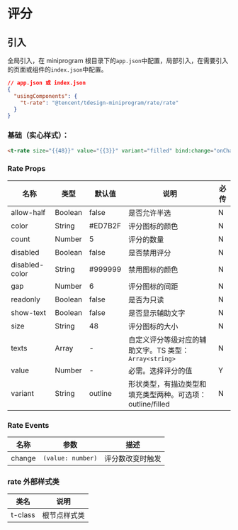 # 评分

## 引入

全局引入，在 miniprogram 根目录下的`app.json`中配置，局部引入，在需要引入的页面或组件的`index.json`中配置。

```json
// app.json 或 index.json
{
  "usingComponents": {
    "t-rate": "@tencent/tdesign-miniprogram/rate/rate"
  }
}
```

### 基础（实心样式）：

```html
<t-rate size="{{48}}" value="{{3}}" variant="filled" bind:change="onChange"></t-rate>
```

### Rate Props

| 名称           | 类型    | 默认值  | 说明                                                       | 必传 |
| -------------- | ------- | ------- | ---------------------------------------------------------- | ---- |
| allow-half     | Boolean | false   | 是否允许半选                                               | N    |
| color          | String  | #ED7B2F | 评分图标的颜色                                             | N    |
| count          | Number  | 5       | 评分的数量                                                 | N    |
| disabled       | Boolean | false   | 是否禁用评分                                               | N    |
| disabled-color | String  | #999999 | 禁用图标的颜色                                             | N    |
| gap            | Number  | 6       | 评分图标的间距                                             | N    |
| readonly       | Boolean | false   | 是否为只读                                                 | N    |
| show-text      | Boolean | false   | 是否显示辅助文字                                           | N    |
| size           | String  | 48      | 评分图标的大小                                             | N    |
| texts          | Array   | -       | 自定义评分等级对应的辅助文字。TS 类型：`Array<string>`     | N    |
| value          | Number  | -       | 必需。选择评分的值                                         | Y    |
| variant        | String  | outline | 形状类型，有描边类型和填充类型两种。可选项：outline/filled | N    |

### Rate Events

| 名称   | 参数              | 描述             |
| ------ | ----------------- | ---------------- |
| change | `(value: number)` | 评分数改变时触发 |

### rate 外部样式类

| 类名    | 说明         |
| ------- | ------------ |
| t-class | 根节点样式类 |
